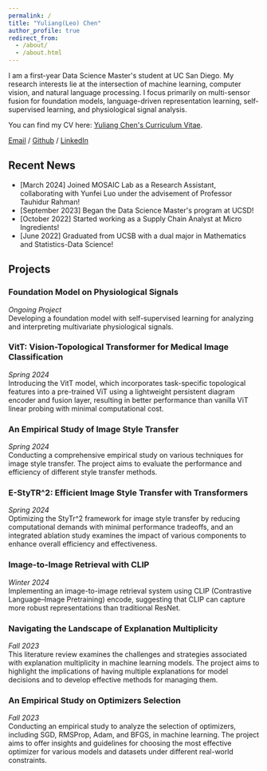 ```yaml
---
permalink: /
title: "Yuliang(Leo) Chen"
author_profile: true
redirect_from: 
  - /about/
  - /about.html
---
```


I am a first-year Data Science Master's student at UC San Diego. My research interests lie at the intersection of machine learning, computer vision, and natural language processing. I focus primarily on multi-sensor fusion for foundation models, language-driven representation learning, self-supervised learning, and physiological signal analysis.

You can find my CV here: [Yuliang Chen's Curriculum Vitae](../assets/Chen_Yuliang_DSCV.pdf).

[Email](mailto:yuc204@ucsd.edu) / [Github](https://github.com/yuc0805) / [LinkedIn](https://www.linkedin.com/in/yuliang-chen-74666b236/)


## Recent News
- [March 2024] Joined MOSAIC Lab as a Research Assistant, collaborating with Yunfei Luo under the advisement of Professor Tauhidur Rahman!
- [September 2023] Began the Data Science Master's program at UCSD!
- [October 2022] Started working as a Supply Chain Analyst at Micro Ingredients!
- [June 2022] Graduated from UCSB with a dual major in Mathematics and Statistics-Data Science!
  
## Projects
### Foundation Model on Physiological Signals
*Ongoing Project*  
Developing a foundation model with self-supervised learning for analyzing and interpreting multivariate physiological signals.
### VitT: Vision-Topological Transformer for Medical Image Classification
*Spring 2024*  
Introducing the VitT model, which incorporates task-specific topological features into a pre-trained ViT using a lightweight persistent diagram encoder and fusion layer, resulting in better performance than vanilla ViT linear probing with minimal computational cost.
### An Empirical Study of Image Style Transfer
*Spring 2024*  
Conducting a comprehensive empirical study on various techniques for image style transfer. The project aims to evaluate the performance and efficiency of different style transfer methods.
### E-StyTR^2: Efficient Image Style Transfer with Transformers
*Spring 2024*  
Optimizing the StyTr^2 framework for image style transfer by reducing computational demands with minimal performance tradeoffs, and an integrated ablation study examines the impact of various components to enhance overall efficiency and effectiveness.
### Image-to-Image Retrieval with CLIP
*Winter 2024*  
Implementing an image-to-image retrieval system using CLIP (Contrastive Language–Image Pretraining) encode, suggesting that CLIP can capture more robust representations than traditional ResNet.
### Navigating the Landscape of Explanation Multiplicity
*Fall 2023*  
This literature review examines the challenges and strategies associated with explanation multiplicity in machine learning models. The project aims to highlight the implications of having multiple explanations for model decisions and to develop effective methods for managing them.
### An Empirical Study on Optimizers Selection
*Fall 2023*  
Conducting an empirical study to analyze the selection of optimizers, including SGD, RMSProp, Adam, and BFGS, in machine learning. The project aims to offer insights and guidelines for choosing the most effective optimizer for various models and datasets under different real-world constraints.
